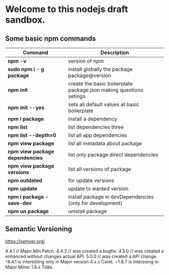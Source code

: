 # Welcome to this nodejs draft sandbox.

## Some basic npm commands
| Command | Description |
| ------ | ------ |
|**npm -v**| version of npm|
|**sudo npm i - g package**|  install globally the package  package@version|
|**npm init**|   create the basic boilerplate package.json making questions setings|
|**npm init --yes**| sets all default values at basic boilerplate|
|**npm i package**| install a dependency|
|**npm list**| list dependencies three|
|**npm list --depth=0**| list all app dependencies|
|**npm view package**| list all metadata about package|
|**npm view package dependencies**|  list only package direct dependencies|
|**npm view package versions**| list all versions of package|
|**npm outdated**|  for update versions|
|**npm update**| update to wanted version|
|**npm i package -save-dev**|  install package in devDependencies (only for development)|
|**npm un package**| unistall package|

## Semantic Versioning
https://semver.org/

4.4.1 // Major.Min.Patch.
4.4.2 // was created a bugfix.
4.5.0 // was created a enhanced without changes actual API.
5.0.0 // was created a API change.
^4.4.1 is interesting only in Major version 4.x.x  Caret.
~1.8.7 is interesing in Major.Minor  1.8.x   Tilde.
